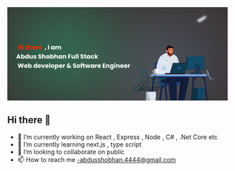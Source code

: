 

<img src="https://raw.githubusercontent.com/hantosarkar/hantosarkar/refs/heads/main/hantosarkar/images/banner.png">


## Hi there 👋

- 🔭 I’m currently working on React , Express , Node , C# , .Net Core etc 
- 🌱 I’m currently learning  next.js , type script 
- 👯 I’m looking to collaborate on public
- 📫 How to reach me -abdusshobhan.4444@gmail.com


